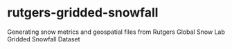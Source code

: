 # rutgers-gridded-snowfall
Generating snow metrics and geospatial files from Rutgers Global Snow Lab Gridded Snowfall Dataset
